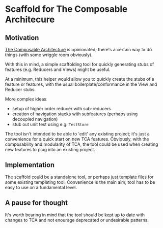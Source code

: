 # Scaffold for The Composable Architecure 

## Motivation

[The Composable Architecture](https://github.com/pointfreeco/swift-composable-architecture) is opinionated; there's a certain way to do things (with some wriggle room obviously).

With this in mind, a simple scaffolding tool for quickly generating stubs of features (e.g. Reducers and Views) might be useful.

At a minimum, this helper would allow you to quickly create the stubs of a feature or features, with the usual boilerplate/conformance in the View and Reducer stubs.

More complex ideas:

* setup of higher order reducer with sub-reducers
* creation of navigation stacks with subfeatures (perhaps using decoupled navigation)
* stub out unit test using e.g. `TestStore`

The tool isn't intended to be able to 'edit' any existing project; it's just a convenience for a quick start on new TCA features. Obviously, with the composability and modularity of TCA, the tool could be used when creating new features to plug into an existing project.

## Implementation

The scaffold could be a standalone tool, or perhaps just template files for some existing templating tool. Convenience is the main aim; tool has to be easy to use on a fundamental  level.

## A pause for thought

It's worth bearing in mind that the tool should be kept up to date with changes to TCA and not enourage deprecated or undesirable patterns.

